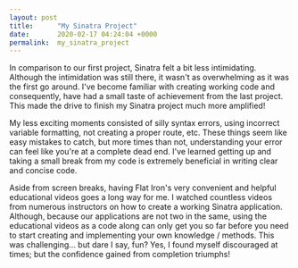 ```yaml
---
layout: post
title:      "My Sinatra Project"
date:       2020-02-17 04:24:04 +0000
permalink:  my_sinatra_project
---
```



In comparison to our first project, Sinatra felt a bit less intimidating. Although the intimidation was still there, it wasn't as overwhelming as it was the first go around. I've become familiar with creating working code and consequently, have had a small taste of achievement from the last project. This made the drive to finish my Sinatra project much more amplified! 

My less exciting moments consisted of silly syntax errors, using incorrect variable formatting, not creating a proper route, etc. These things seem like easy mistakes to catch, but more times than not, understanding your error can feel like you're at a complete dead end. I've learned getting up and taking a small break from my code is extremely beneficial in writing clear and concise code. 

Aside from screen breaks, having Flat Iron's very convenient and helpful educational videos goes a long way for me. I watched countless videos from numerous instructors on how to create a working Sinatra application. Although, because our applications are not two in the same, using the educational videos as a code along can only get you so far before you need to start creating and implementing your own knowledge / methods. This was challenging... but dare I say, fun? Yes, I found myself discouraged at times; but the confidence gained from completion triumphs! 
